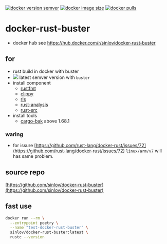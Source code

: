 
[![docker version semver](https://img.shields.io/docker/v/sinlov/docker-rust-buster?sort=semver)](https://hub.docker.com/r/sinlov/docker-rust-buster)
[![docker image size](https://img.shields.io/docker/image-size/sinlov/docker-rust-buster)](https://hub.docker.com/r/sinlov/docker-rust-buster)
[![docker pulls](https://img.shields.io/docker/pulls/sinlov/docker-rust-buster)](https://hub.docker.com/r/sinlov/docker-rust-buster/tags?page=1&ordering=last_updated)

# docker-rust-buster

- docker hub see https://hub.docker.com/r/sinlov/docker-rust-buster

## for

- rust build in docker with buster
- [![](https://img.shields.io/docker/v/_/rust/buster?label=rust&logo=rust&style=social)](https://hub.docker.com/_/rust/tags?page=1&name=buster) latest semver version with `buster`
- install component
  - [rustfmt](https://github.com/rust-lang/rustfmt)
  - [clippy](https://doc.rust-lang.org/clippy/)
  - [rls](https://github.com/rust-lang/rls)
  - [rust-analysis](https://github.com/rust-lang/rust-analyzer)
  - [rust-src](https://github.com/rust-lang/rust)
- install tools
  - [cargo-bak](https://crates.io/crates/cargo-bak) above 1.68.1

### waring

- for issure [https://github.com/rust-lang/docker-rust/issues/72](https://github.com/rust-lang/docker-rust/issues/72) `linux/arm/v7` will has same problem.

## source repo

[https://github.com/sinlov/docker-rust-buster](https://github.com/sinlov/docker-rust-buster)

## fast use

```sh
docker run --rm \
  --entrypoint poetry \
  --name "test-docker-rust-buster" \
  sinlov/docker-rust-buster:latest \
  rustc --version
```
